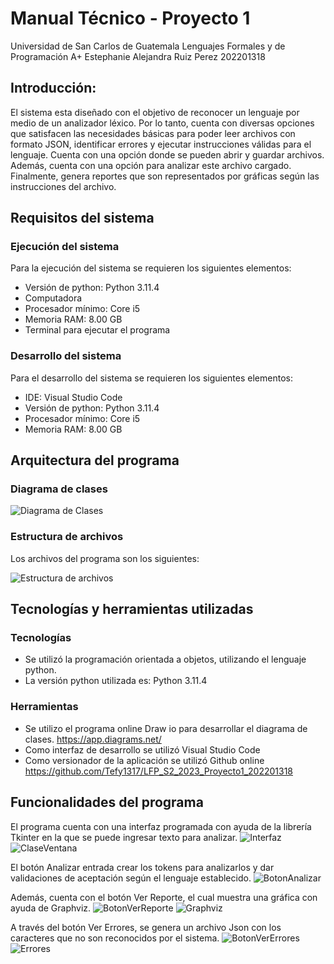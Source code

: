 # Manual Técnico - Proyecto 1
Universidad de San Carlos de Guatemala
Lenguajes Formales y de Programación A+
Estephanie Alejandra Ruiz Perez
202201318
## Introducción: 
El sistema esta diseñado con el objetivo de reconocer un lenguaje por medio de un analizador léxico. Por lo tanto, cuenta con diversas opciones que satisfacen las necesidades básicas para poder leer archivos con formato JSON, identificar errores y ejecutar instrucciones válidas para el lenguaje. Cuenta con una opción donde se pueden abrir y guardar archivos. Además, cuenta con una opción para analizar este archivo cargado. Finalmente, genera reportes que son representados por gráficas según las instrucciones del archivo.
## Requisitos del sistema
### Ejecución del sistema
Para la ejecución del sistema se requieren los siguientes elementos:
* Versión de python: Python 3.11.4
* Computadora
* Procesador mínimo: Core i5
* Memoria RAM: 8.00 GB
* Terminal para ejecutar el programa

### Desarrollo  del sistema
Para el desarrollo del sistema se requieren los siguientes elementos:
* IDE: Visual Studio Code
* Versión de python: Python 3.11.4
* Procesador mínimo: Core i5
* Memoria RAM: 8.00 GB

## Arquitectura del programa
### Diagrama de clases

![Diagrama de Clases](https://i.ibb.co/TvXKjgY/diagrama-Proyecto1-LFP.jpg)

### Estructura de archivos
Los archivos del programa son los siguientes:

![Estructura de archivos](https://i.ibb.co/VSgfQgh/estructura.jpg)

## Tecnologías y herramientas utilizadas
### Tecnologías
* Se utilizó la programación orientada a objetos, utilizando el lenguaje python.
* La versión python utilizada es: Python 3.11.4

### Herramientas
* Se utilizo el programa online Draw io para desarrollar el diagrama de clases. https://app.diagrams.net/
* Como interfaz de desarrollo se utilizó Visual Studio Code
* Como versionador de la aplicación se utilizó Github online
https://github.com/Tefy1317/LFP_S2_2023_Proyecto1_202201318

## Funcionalidades del programa
El programa cuenta con una interfaz programada con ayuda de la librería Tkinter en la que se puede ingresar texto para analizar. 
![Interfaz](https://i.ibb.co/GR3ckhj/Interfaz.jpg)
![ClaseVentana](https://i.ibb.co/dsN1yY2/clase-Ventana.jpg)

El botón Analizar entrada crear los tokens para analizarlos y dar validaciones de aceptación según el lenguaje establecido. 
![BotonAnalizar](https://i.ibb.co/Sc3TdDH/analizar-entrada.jpg)

Además, cuenta con el botón Ver Reporte, el cual muestra una gráfica con ayuda de Graphviz.
![BotonVerReporte](https://i.ibb.co/10J8CrV/ver-Reporte.jpg)
![Graphviz](https://i.ibb.co/GRsd2Mc/Graphviz.jpg)

A través del botón Ver Errores, se genera un archivo Json con los caracteres que no son reconocidos por el sistema. 
![BotonVerErrores](https://i.ibb.co/fxcNfYv/ver-Errores.jpg)
![Errores](https://i.ibb.co/3pzPw1d/Errores-Cod.jpg)